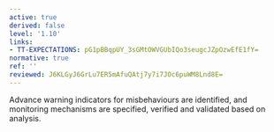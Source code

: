 ```yaml
---
active: true
derived: false
level: '1.10'
links:
- TT-EXPECTATIONS: pG1pBBqpUY_3sGMtOWVGUbIQo3seugcJZpOzwEfE1fY=
normative: true
ref: ''
reviewed: J6KLGyJ6GrLu7ER5mAfuQAtj7y7i7JOc6puWM8Lnd8E=
---
```


Advance warning indicators for misbehaviours are identified, and monitoring
mechanisms are specified, verified and validated based on analysis.
